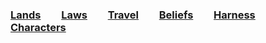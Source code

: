 ### [Lands](https://bshaw89.github.io/gazateer/lands)  [Laws](https://bshaw89.github.io/gazateer/laws)  [Travel](https://bshaw89.github.io/gazateer/travel)  [Beliefs](https://bshaw89.github.io/gazateer/beliefs)  [Harness](https://bshaw89.github.io/gazateer/harness)  [Characters](https://bshaw89.github.io/gazateer/characters)

